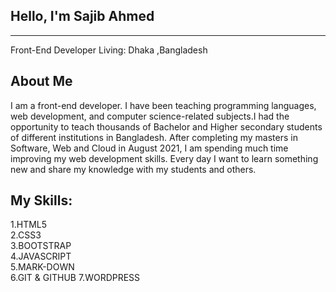 ## Hello, I'm Sajib Ahmed  
<hr/>  
Front-End Developer  
Living: Dhaka ,Bangladesh  

## About Me  
I am a front-end developer. I have been teaching programming languages, web development, and computer science-related subjects.I had the opportunity to teach thousands of Bachelor and Higher secondary students of different institutions in Bangladesh. After completing my masters in Software, Web and Cloud in August 2021, I am spending much time improving my web development skills. Every day I want to learn something new and share my knowledge with my students and others.  
## My Skills:  
1.HTML5  
2.CSS3  
3.BOOTSTRAP  
4.JAVASCRIPT  
5.MARK-DOWN  
6.GIT & GITHUB
7.WORDPRESS


